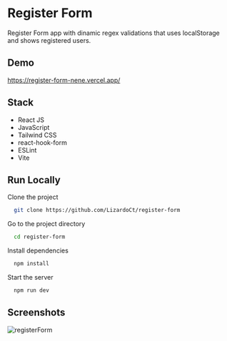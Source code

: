 # Register Form

Register Form app with dinamic regex validations that uses localStorage and shows registered users.
## Demo

https://register-form-nene.vercel.app/
## Stack

- React JS
- JavaScript
- Tailwind CSS
- react-hook-form
- ESLint
- Vite

## Run Locally

Clone the project

```bash
  git clone https://github.com/LizardoCt/register-form
```

Go to the project directory

```bash
  cd register-form
```

Install dependencies

```bash
  npm install
```

Start the server

```bash
  npm run dev
```


## Screenshots

![registerForm](https://user-images.githubusercontent.com/102773606/217575300-c0400e37-6161-4675-836d-9d59d5b6a605.png)
